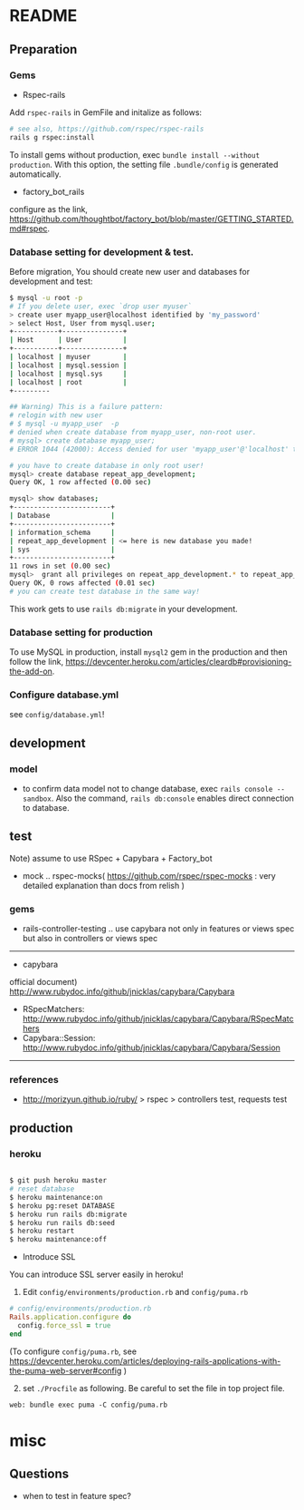 # README 

## Preparation

### Gems

+ Rspec-rails

Add `rspec-rails` in GemFile and initalize as follows:

```bash
# see also, https://github.com/rspec/rspec-rails
rails g rspec:install
```

To install gems without production, exec `bundle install --without production`. With this option, the setting file `.bundle/config` is generated automatically.

+ factory_bot_rails

configure as the link, https://github.com/thoughtbot/factory_bot/blob/master/GETTING_STARTED.md#rspec.


### Database setting for development & test.

Before migration, You should create new user and databases for development and test:

```bash
$ mysql -u root -p
# If you delete user, exec `drop user myuser`
> create user myapp_user@localhost identified by 'my_password'
> select Host, User from mysql.user;
+-----------+---------------+
| Host      | User          |
+-----------+---------------+
| localhost | myuser        |
| localhost | mysql.session |
| localhost | mysql.sys     |
| localhost | root          |
+--------- 

## Warning) This is a failure pattern:
# relogin with new user
# $ mysql -u myapp_user  -p 
# denied when create database from myapp_user, non-root user.
# mysql> create database myapp_user;
# ERROR 1044 (42000): Access denied for user 'myapp_user'@'localhost' to database 'myapp_development'

# you have to create database in only root user!
mysql> create database repeat_app_development;
Query OK, 1 row affected (0.00 sec)

mysql> show databases;
+------------------------+
| Database               |
+------------------------+
| information_schema     |
| repeat_app_development | <= here is new database you made!
| sys                    |
+------------------------+
11 rows in set (0.00 sec)
mysql>  grant all privileges on repeat_app_development.* to repeat_app_user@localhost;
Query OK, 0 rows affected (0.01 sec)
# you can create test database in the same way! 
```

This work gets to use `rails db:migrate` in your development.

### Database setting for production

To use MySQL in production, install `mysql2` gem in the production and then follow the link, https://devcenter.heroku.com/articles/cleardb#provisioning-the-add-on.

### Configure database.yml

see `config/database.yml`!

## development

### model

+ to confirm data model not to change database, exec `rails console --sandbox`. Also the command, `rails db:console` enables direct connection to database. 

## test

Note) assume to use RSpec + Capybara + Factory_bot

+ mock .. rspec-mocks( https://github.com/rspec/rspec-mocks : very detailed explanation than docs from relish )

### gems

+ rails-controller-testing .. use capybara not only in features or views spec but also in controllers or views spec 

---

+ capybara

official document) http://www.rubydoc.info/github/jnicklas/capybara/Capybara
  + RSpecMatchers: http://www.rubydoc.info/github/jnicklas/capybara/Capybara/RSpecMatchers
  + Capybara::Session: http://www.rubydoc.info/github/jnicklas/capybara/Capybara/Session

---

### references

+ http://morizyun.github.io/ruby/ > rspec > controllers test, requests test

## production

### heroku

```bash

$ git push heroku master
# reset database
$ heroku maintenance:on
$ heroku pg:reset DATABASE
$ heroku run rails db:migrate
$ heroku run rails db:seed
$ heroku restart
$ heroku maintenance:off
```

+ Introduce SSL

You can introduce SSL server easily in heroku!

1. Edit `config/environments/production.rb` and `config/puma.rb`

```ruby
# config/environments/production.rb
Rails.application.configure do
  config.force_ssl = true
end
```

(To configure `config/puma.rb`, see https://devcenter.heroku.com/articles/deploying-rails-applications-with-the-puma-web-server#config )

2. set `./Procfile` as following. Be careful to set the file in top project file.

```
web: bundle exec puma -C config/puma.rb
```

# misc

## Questions

+ when to test in feature spec?
